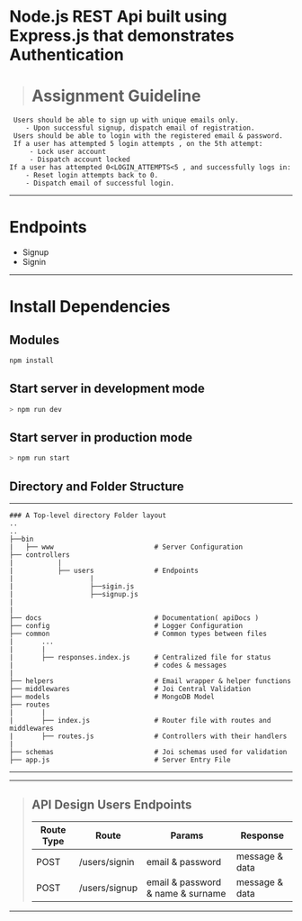 # Node.js REST Api built using Express.js that demonstrates Authentication

># Assignment Guideline 


	 Users should be able to sign up with unique emails only.
		- Upon successful signup, dispatch email of registration.
	 Users should be able to login with the registered email & password.
	 If a user has attempted 5 login attempts , on the 5th attempt:
		 - Lock user account
		 - Dispatch account locked
	If a user has attempted 0<LOGIN_ATTEMPTS<5 , and successfully logs in:
		- Reset login attempts back to 0.
		- Dispatch email of successful login.

---
# Endpoints
- Signup
- Signin
---
# Install Dependencies
## Modules
```bash
npm install
```
## Start server in development mode
```bash
> npm run dev 
```

## Start server in production mode
```bash
> npm run start
```

## Directory and Folder Structure
---
	### A Top-level directory Folder layout
	..
	..
	├──bin
	|	├──	www							# Server Configuration
	├── controllers						
	|			|
	|			├── users				# Endpoints
	|					|
	|					├──sigin.js		
	|					├──signup.js
	|
	|
	├── docs							# Documentation( apiDocs )
	├── config							# Logger Configuration
	├── common							# Common types between files
	|		...
	|		|						
	|		├── responses.index.js		# Centralized file for status 
	|									# codes & messages
	|
	├──	helpers							# Email wrapper & helper functions
	├── middlewares						# Joi Central Validation
	├── models							# MongoDB Model
	├── routes
	|		|		
	|		├── index.js				# Router file with routes and middlewares
	|		├── routes.js				# Controllers with their handlers
	|
	├── schemas							# Joi schemas used for validation
	├── app.js							# Server Entry File

---








---

> ## API Design Users Endpoints
>
> | Route Type | Route           | Params                                                              | Response                |
> | ---------- | --------------- | ------------------------------------------------------------------- | ----------------------- |
> | POST       | /users/signin    | email & password                                                    | message & data |
> | POST       | /users/signup | email & password & name & surname                    | message & data|
---


